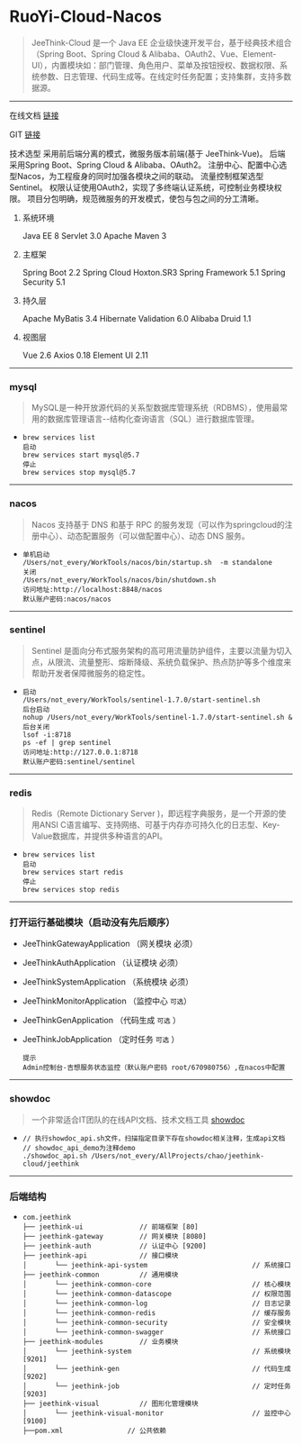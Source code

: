 # RuoYi-Cloud-Nacos

> JeeThink-Cloud 是一个 Java EE 企业级快速开发平台，基于经典技术组合（Spring Boot、Spring Cloud & Alibaba、OAuth2、Vue、Element-UI），内置模块如：部门管理、角色用户、菜单及按钮授权、数据权限、系统参数、日志管理、代码生成等。在线定时任务配置；支持集群，支持多数据源。

------
[在线文档]: http://jeethink.vip/doc/jeethink-cloud/	"文档"
在线文档 [链接](http://jeethink.vip/doc/jeethink-cloud/)

GIT [链接](https://git.code.tencent.com/chao-jeethink-cloud/jeethink.git)

技术选型
采用前后端分离的模式，微服务版本前端(基于 JeeThink-Vue)。
后端采用Spring Boot、Spring Cloud & Alibaba、OAuth2。
注册中心、配置中心选型Nacos，为工程瘦身的同时加强各模块之间的联动。
流量控制框架选型Sentinel。
权限认证使用OAuth2，实现了多终端认证系统，可控制业务模块权限。
项目分包明确，规范微服务的开发模式，使包与包之间的分工清晰。

1. 系统环境

   Java EE 8
   Servlet 3.0
   Apache Maven 3

2. 主框架

   Spring Boot 2.2
   Spring Cloud Hoxton.SR3
   Spring Framework 5.1
   Spring Security 5.1

3. 持久层

   Apache MyBatis 3.4
   Hibernate Validation 6.0
   Alibaba Druid 1.1

4. 视图层

   Vue 2.6
   Axios 0.18
   Element UI 2.11

------

### mysql
> MySQL是一种开放源代码的关系型数据库管理系统（RDBMS），使用最常用的数据库管理语言--结构化查询语言（SQL）进行数据库管理。

- 
    ```
    brew services list
    启动
    brew services start mysql@5.7 
    停止
    brew services stop mysql@5.7 
    ```
    
------

### nacos
> Nacos 支持基于 DNS 和基于 RPC 的服务发现（可以作为springcloud的注册中心）、动态配置服务（可以做配置中心）、动态 DNS 服务。

- 
    ``` 
    单机启动
    /Users/not_every/WorkTools/nacos/bin/startup.sh  -m standalone
    关闭
    /Users/not_every/WorkTools/nacos/bin/shutdown.sh 
    访问地址:http://localhost:8848/nacos 
    默认账户密码:nacos/nacos
    ```

------

### sentinel
> Sentinel 是面向分布式服务架构的高可用流量防护组件，主要以流量为切入点，从限流、流量整形、熔断降级、系统负载保护、热点防护等多个维度来帮助开发者保障微服务的稳定性。

-    
    ```
    启动
    /Users/not_every/WorkTools/sentinel-1.7.0/start-sentinel.sh 
    后台启动
    nohup /Users/not_every/WorkTools/sentinel-1.7.0/start-sentinel.sh &
    后台关闭
    lsof -i:8718
    ps -ef | grep sentinel
    访问地址:http://127.0.0.1:8718
    默认账户密码:sentinel/sentinel
    ```
    
------

### redis
> Redis（Remote Dictionary Server )，即远程字典服务，是一个开源的使用ANSI C语言编写、支持网络、可基于内存亦可持久化的日志型、Key-Value数据库，并提供多种语言的API。

- 
    ```
    brew services list
    启动
    brew services start redis
    停止
    brew services stop redis
    ```
    
------

### 打开运行基础模块（启动没有先后顺序）

- JeeThinkGatewayApplication （网关模块 必须）

- JeeThinkAuthApplication （认证模块 必须）

- JeeThinkSystemApplication （系统模块 必须）

- JeeThinkMonitorApplication （监控中心 `可选`）

- JeeThinkGenApplication （代码生成 `可选` ）

- JeeThinkJobApplication （定时任务 `可选` ）

  ```
  提示
  Admin控制台-吉想服务状态监控（默认账户密码 root/670980756）,在nacos中配置
  ```
  
------

### showdoc
> 一个非常适合IT团队的在线API文档、技术文档工具 [showdoc](https://www.showdoc.com.cn)

- 
    ```
    // 执行showdoc_api.sh文件，扫描指定目录下存在showdoc相关注释，生成api文档
    // showdoc_api_demo为注释demo
    ./showdoc_api.sh /Users/not_every/AllProjects/chao/jeethink-cloud/jeethink
    ```
    
------

### 后端结构

- 
    ```text
    com.jeethink     
    ├── jeethink-ui              // 前端框架 [80]
    ├── jeethink-gateway         // 网关模块 [8080]
    ├── jeethink-auth            // 认证中心 [9200]
    ├── jeethink-api             // 接口模块
    │       └── jeethink-api-system                          // 系统接口
    ├── jeethink-common          // 通用模块
    │       └── jeethink-common-core                         // 核心模块
    │       └── jeethink-common-datascope                    // 权限范围
    │       └── jeethink-common-log                          // 日志记录
    │       └── jeethink-common-redis                        // 缓存服务
    │       └── jeethink-common-security                     // 安全模块
    │       └── jeethink-common-swagger                      // 系统接口
    ├── jeethink-modules         // 业务模块
    │       └── jeethink-system                              // 系统模块 [9201]
    │       └── jeethink-gen                                 // 代码生成 [9202]
    │       └── jeethink-job                                 // 定时任务 [9203]
    ├── jeethink-visual          // 图形化管理模块
    │       └── jeethink-visual-monitor                      // 监控中心 [9100]
    ├──pom.xml                // 公共依赖
    ```
